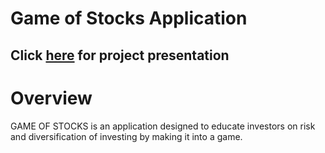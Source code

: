 # Game of Stocks Application

## Click [here](https://docs.google.com/presentation/d/1sa5mNEdHo_kkSVoBjFAh5inRiHdDfDfyY5fwNHRcJQQ/edit#slide=id.g239b81895b5_0_0) for project presentation 

# Overview 
GAME OF STOCKS is an application designed to educate investors on risk and diversification of investing by making it into a game. 

